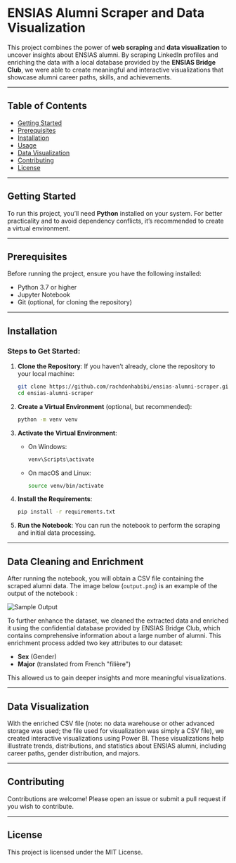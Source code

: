 # ENSIAS Alumni Scraper and Data Visualization

This project combines the power of **web scraping** and **data visualization** to uncover insights about ENSIAS alumni. By scraping LinkedIn profiles and enriching the data with a local database provided by the **ENSIAS Bridge Club**, we were able to create meaningful and interactive visualizations that showcase alumni career paths, skills, and achievements.

---

## Table of Contents
- [Getting Started](#getting-started)
- [Prerequisites](#prerequisites)
- [Installation](#installation)
- [Usage](#usage)
- [Data Visualization](#data-visualization)
- [Contributing](#contributing)
- [License](#license)

---

## Getting Started

To run this project, you’ll need **Python** installed on your system. For better practicality and to avoid dependency conflicts, it’s recommended to create a virtual environment.

---

## Prerequisites

Before running the project, ensure you have the following installed:
- Python 3.7 or higher
- Jupyter Notebook
- Git (optional, for cloning the repository)

---

## Installation

### Steps to Get Started:
1. **Clone the Repository**:
   If you haven’t already, clone the repository to your local machine:
   ```bash
   git clone https://github.com/rachdonhabibi/ensias-alumni-scraper.git
   cd ensias-alumni-scraper
   ```
2. **Create a Virtual Environment** (optional, but recommended):
   ```bash
   python -m venv venv
   ```
3. **Activate the Virtual Environment**:
   - On Windows:
     ```bash
     venv\Scripts\activate
     ```
   - On macOS and Linux:
     ```bash
     source venv/bin/activate
     ```

4. **Install the Requirements**:
   ```bash
   pip install -r requirements.txt
   ```

5. **Run the Notebook**:
   You can run the notebook to perform the scraping and initial data processing.

---

## Data Cleaning and Enrichment

After running the notebook, you will obtain a CSV file containing the scraped alumni data.
The image below (`output.png`) is an example of the output of the notebook :

![Sample Output](D:/1%20Projects/Ensias/image/output.png)

To further enhance the dataset, we cleaned the extracted data and enriched it using the confidential database provided by ENSIAS Bridge Club, which contains comprehensive information about a large number of alumni. This enrichment process added two key attributes to our dataset:

- **Sex** (Gender)
- **Major** (translated from French "filière")

This allowed us to gain deeper insights and more meaningful visualizations.



---

## Data Visualization

With the enriched CSV file (note: no data warehouse or other advanced storage was used; the file used for visualization was simply a CSV file), we created interactive visualizations using Power BI. These visualizations help illustrate trends, distributions, and statistics about ENSIAS alumni, including career paths, gender distribution, and majors.

---

## Contributing

Contributions are welcome! Please open an issue or submit a pull request if you wish to contribute.

---

## License

This project is licensed under the MIT License.
